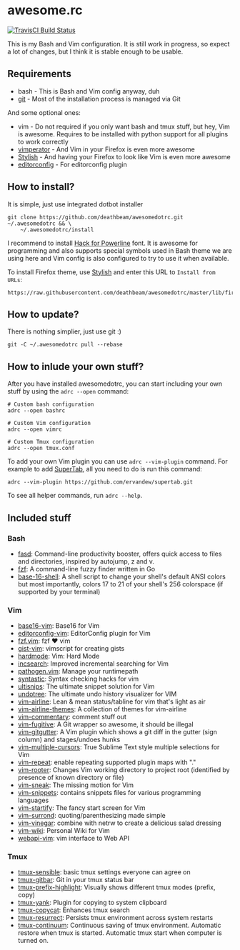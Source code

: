 # awesome.rc
[![TravisCI Build Status](https://api.travis-ci.org/deathbeam/awesomedotrc.svg?branch=master)](https://travis-ci.org/deathbeam/awesomedotrc)

This is my Bash and Vim configuration. It is still work in progress, so expect a lot of changes, but I think it is stable enough to be usable.

## Requirements

* bash - This is Bash and Vim config anyway, duh
* [git](https://git-scm.com/book/en/v2/Getting-Started-Installing-Git) - Most of the installation process is managed via Git

And some optional ones:

* vim - Do not required if you only want bash and tmux stuff, but hey, Vim is awesome. Requires to be installed with python support for all plugins to work correctly
* [vimperator](https://addons.mozilla.org/en-US/firefox/addon/vimperator/) - And Vim in your Firefox is even more awesome
* [Stylish](https://addons.mozilla.org/en-US/firefox/addon/stylish/) - And having your Firefox to look like Vim is even more awesome
* [editorconfig](https://github.com/editorconfig/editorconfig-core-c/blob/master/INSTALL.md) - For editorconfig plugin

## How to install?

It is simple, just use integrated dotbot installer

```shell
git clone https://github.com/deathbeam/awesomedotrc.git ~/.awesomedotrc && \
    ~/.awesomedotrc/install
```

I recommend to install [Hack for Powerline](https://github.com/powerline/fonts/tree/master/Hack) font. It is awesome for programming and also supports special symbols used in Bash theme we are using here and Vim config is also configured to try to use it when available.

To install Firefox theme, use [Stylish](https://addons.mozilla.org/en-US/firefox/addon/stylish/) and enter this URL to `Install from URLs`:

```
https://raw.githubusercontent.com/deathbeam/awesomedotrc/master/lib/firefox/firefox.css
```

## How to update?

There is nothing simplier, just use git :)

```shell
git -C ~/.awesomedotrc pull --rebase
```

## How to inlude your own stuff?

After you have installed awesomedotrc, you can start including your own stuff by using the `adrc --open` command:

```shell
# Custom bash configuration
adrc --open bashrc

# Custom Vim configuration
adrc --open vimrc

# Custom Tmux configuration
adrc --open tmux.conf
```

To add your own Vim plugin you can use `adrc --vim-plugin` command. For example to add [SuperTab](https://github.com/ervandew/supertab), all you need to do is run this command:

```shell
adrc --vim-plugin https://github.com/ervandew/supertab.git
```

To see all helper commands, run `adrc --help`.

## Included stuff

### Bash
 * [fasd](https://github.com/clvv/fasd): Command-line productivity booster, offers quick access to files and directories, inspired by autojump, z and v.
 * [fzf](https://github.com/junegunn/fzf): A command-line fuzzy finder written in Go
 * [base-16-shell](https://github.com/chriskempson/base16-shell): A shell script to change your shell's default ANSI colors but most importantly, colors 17 to 21 of your shell's 256 colorspace (if supported by your terminal)

### Vim
 * [base16-vim](https://github.com/chriskempson/base16-vim): Base16 for Vim
 * [editorconfig-vim](https://github.com/editorconfig/editorconfig-vim): EditorConfig plugin for Vim
 * [fzf.vim](https://github.com/junegunn/fzf.vim): fzf :heart: vim
 * [gist-vim](https://github.com/mattn/gist-vim): vimscript for creating gists
 * [hardmode](https://github.com/wikitopian/hardmode): Vim: Hard Mode
 * [incsearch](https://github.com/haya14busa/incsearch.vim): Improved incremental searching for Vim
 * [pathogen.vim](https://github.com/tpope/vim-pathogen): Manage your runtimepath
 * [syntastic](https://github.com/scrooloose/syntastic): Syntax checking hacks for vim
 * [ultisnips](https://github.com/SirVer/ultisnips): The ultimate snippet solution for Vim
 * [undotree](https://github.com/mbbill/undotree): The ultimate undo history visualizer for VIM
 * [vim-airline](https://github.com/vim-airline/vim-airline): Lean & mean status/tabline for vim that's light as air
 * [vim-airline-themes](https://github.com/vim-airline/vim-airline-themes): A collection of themes for vim-airline
 * [vim-commentary](https://github.com/tpope/vim-commentary): comment stuff out
 * [vim-fugitive](https://github.com/tpope/vim-fugitive): A Git wrapper so awesome, it should be illegal
 * [vim-gitgutter](https://github.com/airblade/vim-gitgutter): A Vim plugin which shows a git diff in the gutter (sign column) and stages/undoes hunks
 * [vim-multiple-cursors](https://github.com/terryma/vim-multiple-cursors): True Sublime Text style multiple selections for Vim
 * [vim-repeat](https://github.com/tpope/vim-repeat): enable repeating supported plugin maps with "."
 * [vim-rooter](https://github.com/airblade/vim-rooter): Changes Vim working directory to project root (identified by presence of known directory or file)
 * [vim-sneak](https://github.com/justinmk/vim-sneak): The missing motion for Vim
 * [vim-snippets](https://github.com/honza/vim-snippets): contains snippets files for various programming languages
 * [vim-startify](https://github.com/mhinz/vim-startify): The fancy start screen for Vim
 * [vim-surrond](https://github.com/tpope/vim-surround): quoting/parenthesizing made simple
 * [vim-vinegar](https://github.com/tpope/vim-vinegar): combine with netrw to create a delicious salad dressing
 * [vim-wiki](https://github.com/vimwiki/vimwiki): Personal Wiki for Vim
 * [webapi-vim](https://github.com/mattn/webapi-vim): vim interface to Web API

### Tmux
 * [tmux-sensible](https://github.com/tmux-plugins/tmux-sensible): basic tmux settings everyone can agree on
 * [tmux-gitbar](https://github.com/aurelien-rainone/tmux-gitbar): Git in your tmux status bar
 * [tmux-prefix-highlight](https://github.com/tmux-plugins/tmux-prefix-highlight): Visually shows different tmux modes (prefix, copy)
 * [tmux-yank](https://github.com/tmux-plugins/tmux-yank): Plugin for copying to system clipboard
 * [tmux-copycat](https://github.com/tmux-plugins/tmux-copycat): Enhances tmux search
 * [tmux-resurrect](https://github.com/tmux-plugins/tmux-resurrect): Persists tmux environment across system restarts
 * [tmux-continuum](https://github.com/tmux-plugins/tmux-continuum): Continuous saving of tmux environment. Automatic restore when tmux is started. Automatic tmux start when computer is turned on.
